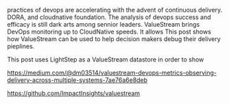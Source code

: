 practices of devops are accelerating with the advent of continuous delivery. DORA, and cloudnative foundation.  The analysis of devops success and efficacy is still dark arts among sennior leaders.  ValueStream brings DevOps monitoring up to CloudNative speeds.  It allows This post shows how ValueStream can be used to help decision makers debug their delivery pieplines.  

This post uses LightStep as a ValueStream datastore in order to show 

https://medium.com/@dm03514/valuestream-devops-metrics-observing-delivery-across-multiple-systems-7ae76a6e8deb

https://github.com/ImpactInsights/valuestream
